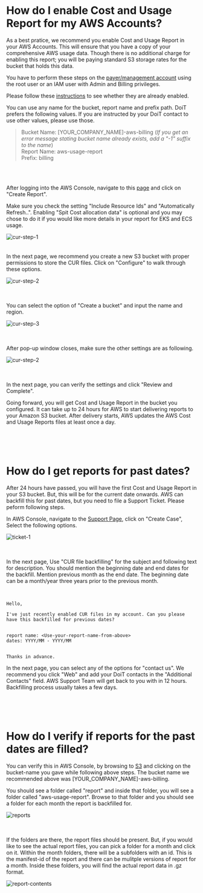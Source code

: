 
# How do I enable Cost and Usage Report for my AWS Accounts? 

As a best pratice, we recommend you enable Cost and Usage Report in your AWS Accounts. This will ensure that you have a copy of your comprehensive AWS usage data. Though there is no additional charge for enabling this report; you will be paying standard S3 storage rates for the bucket that holds this data.

You have to perform these steps on the [payer/management account](Payer-And-Member-Accounts.md) using the root user or an IAM user with Admin and Billing privileges.

Please follow these [instructions](Is-CUR-enabled.md) to see whether they are already enabled.

You can use any name for the bucket, report name and prefix path. DoiT prefers the following values. If you are instructed by your DoiT contact to use other values, please use those.

>Bucket Name: [YOUR_COMPANY_NAME]-aws-billing (*If you get an error message stating bucket name already exists, add a "-1" suffix to the name*) <br/>
>Report Name: aws-usage-report  <br/>
>Prefix: billing <br/>



<br/><br/>

After logging into the AWS Console, navigate to this [page](https://us-east-1.console.aws.amazon.com/billing/home?region=us-east-1#/reports) and click on "Create Report".

Make sure you check the setting "Include Resource Ids" and "Automatically Refresh..". Enabling "Spit Cost allocation data" is optional and you may chose to do it if you would like more details in your report for EKS and ECS usage.

![cur-step-1](images/cur-step-1.png)
<br/><br/><br/>
In the next page, we recommend you create a new S3 bucket with proper permissions to store the CUR files. Click on "Configure" to walk through these options.

![cur-step-2](images/cur-step-2.png)
<br/><br/><br/>

You can select the option of "Create a bucket" and input the name and region.

![cur-step-3](images/cur-step-3.png)
<br/><br/><br/>

After pop-up window closes, make sure the other settings are as following.

![cur-step-2](images/cur-step-2-1.png)
<br/><br/><br/>

In the next page, you can verify the settings and click "Review and Complete".

Going forward, you will get Cost and Usage Report in the bucket you configured. It can take up to 24 hours for AWS to start delivering reports to your Amazon S3 bucket. After delivery starts, AWS updates the AWS Cost and Usage Reports files at least once a day.  


<br/><br/><br/>
# How do I get reports for past dates?


After 24 hours have passed, you will have the first Cost and Usage Report in your S3 bucket. But, this will be for the current date onwards. AWS can backfill this for past dates, but you need to file a Support Ticket. Please peform following steps.


In AWS Console, navigate to the [Support Page](https://us-east-1.console.aws.amazon.com/support/home), click on "Create Case", Select the following options.

![ticket-1](images/ticket-1.png)
<br/><br/><br/>

In the next page,  Use "CUR file backfilling" for the subject and following text for description. You should mention the beginning date and end dates for the backfill. Mention previous month as the end date. The beginning date can be a month/year three years prior to the previous month.

<br/>


    Hello,
    
    I've just recently enabled CUR files in my account. Can you please have this backfilled for previous dates?
    
    
    report name: <Use-your-report-name-from-above>
    dates: YYYY/MM - YYYY/MM


    Thanks in advance.

In the next page, you can select any of the options for "contact us". We recommend you click "Web" and add your DoiT contacts in the "Additional Contacts" field. AWS Support Team will get back to you with in 12 hours. Backfilling process usually takes a few days.

<br/><br/><br/>
# How do I verify if reports for the past dates are filled?

You can verify this in AWS Console, by browsing to [S3](https://s3.console.aws.amazon.com/s3/buckets?region=us-east-1) and clicking on the bucket-name you gave while following above steps. The bucket name we recommended above was [YOUR_COMPANY_NAME]-aws-billing.

You should see a folder called "report" and inside that folder, you will see a folder called "aws-usage-report". Browse to that folder and you should see a folder for each month the report is backfilled for.


![reports](images/backfilled-reports.png)
<br/><br/><br/>

If the folders are there, the report files should be present. But, if you would like to see the actual report files, you can pick a folder for a month and click on it. Within the month folders, there will be a subfolders with an id. This is the manifest-id of the report and there can be mulitple versions of report for a month. Inside these folders, you will find the actual report data in .gz format.

![report-contents](images/report-data.png)
<br/><br/><br/>

